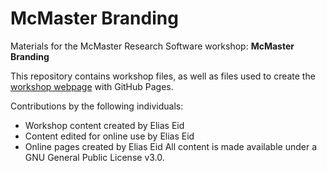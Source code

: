 # McMaster Branding

Materials for the McMaster Research Software workshop: **McMaster Branding**  

This repository contains workshop files, as well as files used to create the [workshop webpage](https://mcmasterrs.github.io/mac-branding-tutorial) with GitHub Pages.  

Contributions by the following individuals: 
- Workshop content created by Elias Eid
- Content edited for online use by Elias Eid
- Online pages created by Elias Eid
All content is made available under a GNU General Public License v3.0.  
